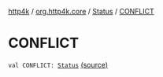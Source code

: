 [http4k](../../index.md) / [org.http4k.core](../index.md) / [Status](index.md) / [CONFLICT](./-c-o-n-f-l-i-c-t.md)

# CONFLICT

`val CONFLICT: `[`Status`](index.md) [(source)](https://github.com/http4k/http4k/blob/master/http4k-core/src/main/kotlin/org/http4k/core/Status.kt#L42)